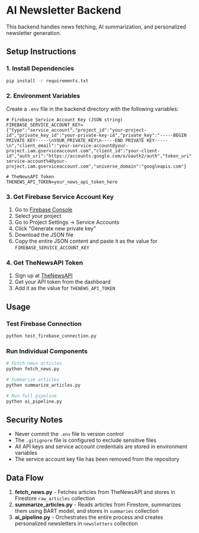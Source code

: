 # AI Newsletter Backend

This backend handles news fetching, AI summarization, and personalized newsletter generation.

## Setup Instructions

### 1. Install Dependencies
```bash
pip install -r requirements.txt
```

### 2. Environment Variables
Create a `.env` file in the backend directory with the following variables:

```env
# Firebase Service Account Key (JSON string)
FIREBASE_SERVICE_ACCOUNT_KEY={"type":"service_account","project_id":"your-project-id","private_key_id":"your-private-key-id","private_key":"-----BEGIN PRIVATE KEY-----\nYOUR_PRIVATE_KEY\n-----END PRIVATE KEY-----\n","client_email":"your-service-account@your-project.iam.gserviceaccount.com","client_id":"your-client-id","auth_uri":"https://accounts.google.com/o/oauth2/auth","token_uri":"https://oauth2.googleapis.com/token","auth_provider_x509_cert_url":"https://www.googleapis.com/oauth2/v1/certs","client_x509_cert_url":"https://www.googleapis.com/robot/v1/metadata/x509/your-service-account%40your-project.iam.gserviceaccount.com","universe_domain":"googleapis.com"}

# TheNewsAPI Token
THENEWS_API_TOKEN=your_news_api_token_here
```

### 3. Get Firebase Service Account Key
1. Go to [Firebase Console](https://console.firebase.google.com/)
2. Select your project
3. Go to Project Settings → Service Accounts
4. Click "Generate new private key"
5. Download the JSON file
6. Copy the entire JSON content and paste it as the value for `FIREBASE_SERVICE_ACCOUNT_KEY`

### 4. Get TheNewsAPI Token
1. Sign up at [TheNewsAPI](https://thenewsapi.com/)
2. Get your API token from the dashboard
3. Add it as the value for `THENEWS_API_TOKEN`

## Usage

### Test Firebase Connection
```bash
python test_firebase_connection.py
```

### Run Individual Components
```bash
# Fetch news articles
python fetch_news.py

# Summarize articles
python summarize_articles.py

# Run full pipeline
python ai_pipeline.py
```

## Security Notes

- Never commit the `.env` file to version control
- The `.gitignore` file is configured to exclude sensitive files
- All API keys and service account credentials are stored in environment variables
- The service account key file has been removed from the repository

## Data Flow

1. **fetch_news.py** - Fetches articles from TheNewsAPI and stores in Firestore `raw_articles` collection
2. **summarize_articles.py** - Reads articles from Firestore, summarizes them using BART model, and stores in `summaries` collection
3. **ai_pipeline.py** - Orchestrates the entire process and creates personalized newsletters in `newsletters` collection 
